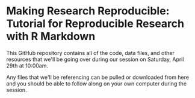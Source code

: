 # Making Research Reproducible: Tutorial for Reproducible Research with R Markdown

This GitHub repository contains all of the code, data files, and other resources that we'll be going over during our session on Saturday, April 29th at 10:00am.

Any files that we'll be referencing can be pulled or downloaded from here and you should be able to follow along on your own computer during the session.
